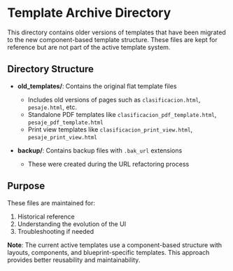 # Template Archive Directory

This directory contains older versions of templates that have been migrated to the new component-based template structure. These files are kept for reference but are not part of the active template system.

## Directory Structure

- **old_templates/**: Contains the original flat template files
  - Includes old versions of pages such as `clasificacion.html`, `pesaje.html`, etc.
  - Standalone PDF templates like `clasificacion_pdf_template.html`, `pesaje_pdf_template.html`
  - Print view templates like `clasificacion_print_view.html`, `pesaje_print_view.html`

- **backup/**: Contains backup files with `.bak_url` extensions
  - These were created during the URL refactoring process

## Purpose

These files are maintained for:
1. Historical reference
2. Understanding the evolution of the UI
3. Troubleshooting if needed

**Note**: The current active templates use a component-based structure with layouts, components, and blueprint-specific templates. This approach provides better reusability and maintainability. 